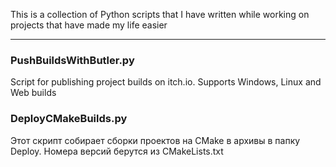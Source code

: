 This is a collection of Python scripts that I have written while working on projects that have made my life easier
______________
### PushBuildsWithButler.py
Script for publishing project builds on itch.io. Supports Windows, Linux and Web builds


### DeployCMakeBuilds.py
Этот скрипт собирает сборки проектов на CMake в архивы в папку Deploy. Номера версий берутся из CMakeLists.txt
